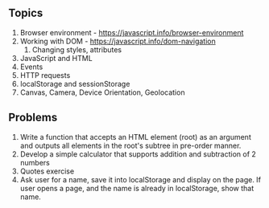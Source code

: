 ## Topics

1. Browser environment - https://javascript.info/browser-environment
1. Working with DOM - https://javascript.info/dom-navigation
    1. Changing styles, attributes
1. JavaScript and HTML
1. Events
1. HTTP requests
1. localStorage and sessionStorage
1. Canvas, Camera, Device Orientation, Geolocation

## Problems

1. Write a function that accepts an HTML element (root) as an argument and
   outputs all elements in the root's subtree in pre-order manner.
1. Develop a simple calculator that supports addition and subtraction of 2
   numbers
1. Quotes exercise
1. Ask user for a name, save it into localStorage and display on the page. If
   user opens a page, and the name is already in localStorage, show that name.
